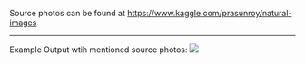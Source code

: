 Source photos can be found at https://www.kaggle.com/prasunroy/natural-images

<hr>
Example Output wtih mentioned source photos:
<img src="https://github.com/aatakansalar/oylesine_python/blob/master/photomosaics/created_examples/face_0.jpg"/>

